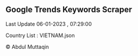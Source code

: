 

## Google Trends Keywords Scraper 
 
Last Update 06-01-2023 , 07:29:00

Country List :
VIETNAM.json



© Abdul Muttaqin 
